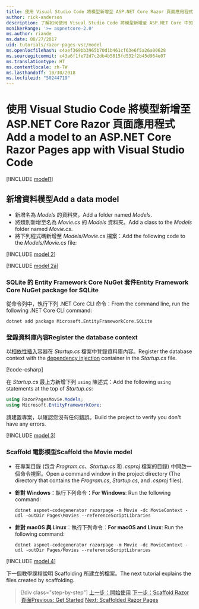 ```yaml
---
title: 使用 Visual Studio Code 將模型新增至 ASP.NET Core Razor 頁面應用程式
author: rick-anderson
description: 了解如何使用 Visual Studio Code 將模型新增至 ASP.NET Core 中的 Razor 頁面應用程式。
monikerRange: '>= aspnetcore-2.0'
ms.author: riande
ms.date: 08/27/2017
uid: tutorials/razor-pages-vsc/model
ms.openlocfilehash: c4aef369bb3965b70d1b461cf63e6f5a26a00628
ms.sourcegitcommit: c43a6f1fe72d7c2db4b5815fd532f2b45d964e07
ms.translationtype: HT
ms.contentlocale: zh-TW
ms.lasthandoff: 10/30/2018
ms.locfileid: "50244719"
---
```

# <a name="add-a-model-to-an-aspnet-core-razor-pages-app-with-visual-studio-code"></a><span data-ttu-id="0742b-103">使用 Visual Studio Code 將模型新增至 ASP.NET Core Razor 頁面應用程式</span><span class="sxs-lookup"><span data-stu-id="0742b-103">Add a model to an ASP.NET Core Razor Pages app with Visual Studio Code</span></span>

[!INCLUDE [model1](../../includes/RP/model1.md)]

## <a name="add-a-data-model"></a><span data-ttu-id="0742b-104">新增資料模型</span><span class="sxs-lookup"><span data-stu-id="0742b-104">Add a data model</span></span>

* <span data-ttu-id="0742b-105">新增名為 *Models* 的資料夾。</span><span class="sxs-lookup"><span data-stu-id="0742b-105">Add a folder named *Models*.</span></span>
* <span data-ttu-id="0742b-106">將類別新增至名為 *Movie.cs* 的 *Models* 資料夾。</span><span class="sxs-lookup"><span data-stu-id="0742b-106">Add a class to the *Models* folder named *Movie.cs*.</span></span>
* <span data-ttu-id="0742b-107">將下列程式碼新增至 *Models/Movie.cs* 檔案：</span><span class="sxs-lookup"><span data-stu-id="0742b-107">Add the following code to the *Models/Movie.cs* file:</span></span>

[!INCLUDE [model 2](../../includes/RP/model2.md)]

[!INCLUDE [model 2a](../../includes/RP/model2a.md)]

### <a name="entity-framework-core-nuget-package-for-sqlite"></a><span data-ttu-id="0742b-108">SQLite 的 Entity Framework Core NuGet 套件</span><span class="sxs-lookup"><span data-stu-id="0742b-108">Entity Framework Core NuGet package for SQLite</span></span>

<span data-ttu-id="0742b-109">從命令列中，執行下列 .NET Core CLI 命令：</span><span class="sxs-lookup"><span data-stu-id="0742b-109">From the command line, run the following .NET Core CLI command:</span></span>

```console
dotnet add package Microsoft.EntityFrameworkCore.SQLite
```

<a name="reg"></a>

### <a name="register-the-database-context"></a><span data-ttu-id="0742b-110">登錄資料庫內容</span><span class="sxs-lookup"><span data-stu-id="0742b-110">Register the database context</span></span>

<span data-ttu-id="0742b-111">以[相依性插入](xref:fundamentals/dependency-injection)容器在 *Startup.cs* 檔案中登錄資料庫內容。</span><span class="sxs-lookup"><span data-stu-id="0742b-111">Register the database context with the [dependency injection](xref:fundamentals/dependency-injection) container in the *Startup.cs* file.</span></span>

[!code-csharp[](../../tutorials/razor-pages/razor-pages-start/sample/RazorPagesMovie/Startup.cs?name=snippet_ConfigureServices2&highlight=10-11)]

<span data-ttu-id="0742b-112">在 *Startup.cs* 最上方新增下列 `using` 陳述式：</span><span class="sxs-lookup"><span data-stu-id="0742b-112">Add the following `using` statements at the top of *Startup.cs*:</span></span>

```csharp
using RazorPagesMovie.Models;
using Microsoft.EntityFrameworkCore;
```

<span data-ttu-id="0742b-113">請建置專案，以確認您沒有任何錯誤。</span><span class="sxs-lookup"><span data-stu-id="0742b-113">Build the project to verify you don't have any errors.</span></span>

[!INCLUDE [model 3](../../includes/RP/model3.md)]

<a name="scaffold"></a>

### <a name="scaffold-the-movie-model"></a><span data-ttu-id="0742b-114">Scaffold 電影模型</span><span class="sxs-lookup"><span data-stu-id="0742b-114">Scaffold the Movie model</span></span>

* <span data-ttu-id="0742b-115">在專案目錄 (包含 *Program.cs*、*Startup.cs* 和 *.csproj* 檔案的目錄) 中開啟一個命令視窗。</span><span class="sxs-lookup"><span data-stu-id="0742b-115">Open a command window in the project directory (The directory that contains the *Program.cs*, *Startup.cs*, and *.csproj* files).</span></span>
* <span data-ttu-id="0742b-116">**針對 Windows**：執行下列命令：</span><span class="sxs-lookup"><span data-stu-id="0742b-116">**For Windows**: Run the following command:</span></span>

  ```console
  dotnet aspnet-codegenerator razorpage -m Movie -dc MovieContext -udl -outDir Pages\Movies --referenceScriptLibraries
  ```

* <span data-ttu-id="0742b-117">**針對 macOS 與 Linux**：執行下列命令：</span><span class="sxs-lookup"><span data-stu-id="0742b-117">**For macOS and Linux**: Run the following command:</span></span>

  ```console
  dotnet aspnet-codegenerator razorpage -m Movie -dc MovieContext -udl -outDir Pages/Movies --referenceScriptLibraries
  ```

[!INCLUDE [model 4](../../includes/RP/model4.md)]

<span data-ttu-id="0742b-118">下一個教學課程說明 Scaffolding 所建立的檔案。</span><span class="sxs-lookup"><span data-stu-id="0742b-118">The next tutorial explains the files created by scaffolding.</span></span>

> [!div class="step-by-step"]
> <span data-ttu-id="0742b-119">[上一步：開始使用](xref:tutorials/razor-pages-vsc/razor-pages-start)
> [下一步：Scaffold Razor 頁面](xref:tutorials/razor-pages-vsc/page)</span><span class="sxs-lookup"><span data-stu-id="0742b-119">[Previous: Get Started](xref:tutorials/razor-pages-vsc/razor-pages-start)
[Next: Scaffolded Razor Pages](xref:tutorials/razor-pages-vsc/page)</span></span>
